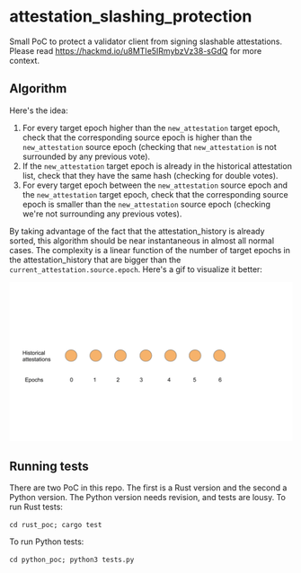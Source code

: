 # attestation_slashing_protection
Small PoC to protect a validator client from signing slashable attestations. Please read https://hackmd.io/u8MTIe5IRmybzVz38-sGdQ for more context.

## Algorithm
Here's the idea:
  1. For every target epoch higher than the `new_attestation` target epoch, check that the corresponding source epoch is higher than the `new_attestation` source epoch (checking that `new_attestation` is not surrounded by any previous vote).
  2. If the `new_attestation` target epoch is already in the historical attestation list, check that they have the same hash (checking for double votes).
  3. For every target epoch between the `new_attestation` source epoch and the `new_attestation` target epoch, check that the corresponding source epoch is smaller than the `new_attestation` source epoch (checking we're not surrounding any previous votes).


By taking advantage of the fact that the attestation_history is already sorted, this algorithm should be near instantaneous in almost all normal cases. The complexity is a linear function of the number of target epochs in the attestation_history that are bigger than the `current_attestation.source.epoch`.
Here's a gif to visualize it better:

![](attestation_algorithm.gif)


## Running tests
There are two PoC in this repo. The first is a Rust version and the second a Python version.
The Python version needs revision, and tests are lousy.
To run Rust tests:

`cd rust_poc; cargo test`

To run Python tests:

`cd python_poc; python3 tests.py`

